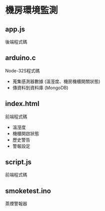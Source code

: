 # 機房環境監測

## app.js
後端程式碼
## arduino.c
Node-32S程式碼
* 蒐集感測器數據 (溫溼度、機房機櫃開關狀態)
* 傳資料到資料庫 (MongoDB)
## index.html
前端程式碼
* 溫溼度
* 機櫃開啟狀態
* 歷史警告
* 警報設定
## script.js
前端程式碼
## smoketest.ino
蒸煙警報器

